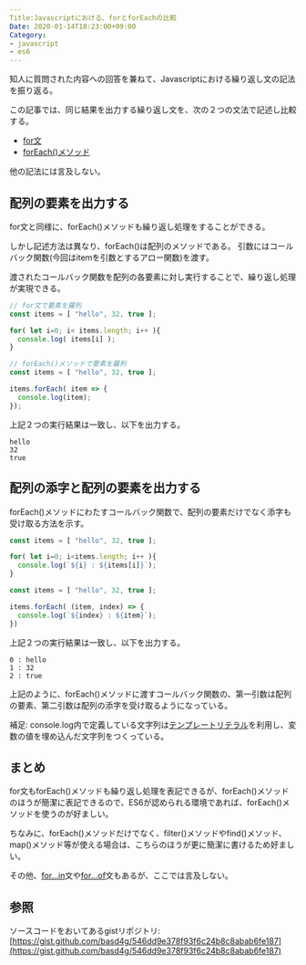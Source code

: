 ```yaml
---
Title:Javascriptにおける、forとforEachの比較
Date: 2020-01-14T18:23:00+09:00
Category:
- javascript
- es6
---
```


知人に質問された内容への回答を兼ねて、Javascriptにおける繰り返し文の記法を振り返る。

この記事では、同じ結果を出力する繰り返し文を、次の２つの文法で記述し比較する。
- [for文](https://developer.mozilla.org/ja/docs/Web/JavaScript/Reference/Statements/for)
- [forEach()メソッド](https://developer.mozilla.org/ja/docs/Web/JavaScript/Reference/Global_Objects/Array/forEach)

他の記法には言及しない。

## 配列の要素を出力する

for文と同様に、forEach()メソッドも繰り返し処理をすることができる。

しかし記述方法は異なり、forEach()は配列のメソッドである。
引数にはコールバック関数(今回はitemを引数とするアロー関数)を渡す。

渡されたコールバック関数を配列の各要素に対し実行することで、繰り返し処理が実現できる。

```js
// for文で要素を羅列
const items = [ "hello", 32, true ];

for( let i=0; i< items.length; i++ ){
  console.log( items[i] );
}
```

```js
// forEach()メソッドで要素を羅列
const items = [ "hello", 32, true ];

items.forEach( item => {
  console.log(item);
});
```

上記２つの実行結果は一致し、以下を出力する。

```
hello
32
true
```

## 配列の添字と配列の要素を出力する

forEach()メソッドにわたすコールバック関数で、配列の要素だけでなく添字も受け取る方法を示す。

```js
const items = [ "hello", 32, true ];

for( let i=0; i<items.length; i++ ){
  console.log(`${i} : ${items[i]}`);
}
```

```js
const items = [ "hello", 32, true ];

items.forEach( (item, index) => {
  console.log(`${index} : ${item}`);
})
```

上記２つの実行結果は一致し、以下を出力する。

```
0 : hello
1 : 32
2 : true
```

上記のように、forEach()メソッドに渡すコールバック関数の、第一引数は配列の要素、第二引数は配列の添字を受け取るようになっている。

補足: console.log内で定義している文字列は[テンプレートリテラル](https://developer.mozilla.org/ja/docs/Web/JavaScript/Reference/template_strings)を利用し、変数の値を埋め込んだ文字列をつくっている。

## まとめ

for文もforEach()メソッドも繰り返し処理を表記できるが、forEach()メソッドのほうが簡潔に表記できるので、ES6が認められる環境であれば、forEach()メソッドを使うのが好ましい。

ちなみに、forEach()メソッドだけでなく、filter()メソッドやfind()メソッド、map()メソッド等が使える場合は、こちらのほうが更に簡潔に書けるため好ましい。

その他、[for...in](https://developer.mozilla.org/ja/docs/Web/JavaScript/Reference/Statements/for...in)文や[for...of](https://developer.mozilla.org/ja/docs/Web/JavaScript/Reference/Statements/for...of)文もあるが、ここでは言及しない。

## 参照

ソースコードをおいてあるgistリポジトリ: [https://gist.github.com/basd4g/546dd9e378f93f6c24b8c8abab6fe187](https://gist.github.com/basd4g/546dd9e378f93f6c24b8c8abab6fe187)
